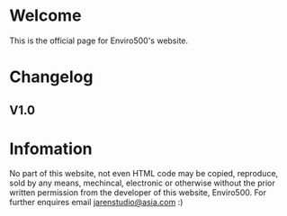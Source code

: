 # Welcome
This is the official page for Enviro500's website. 

# Changelog
## V1.0

# Infomation
No part of this website, not even HTML code may be copied, reproduce, sold by any means, mechincal, electronic or otherwise without the prior written permission from the developer of this website, Enviro500. 
For further enquires email jarenstudio@asia.com :)
